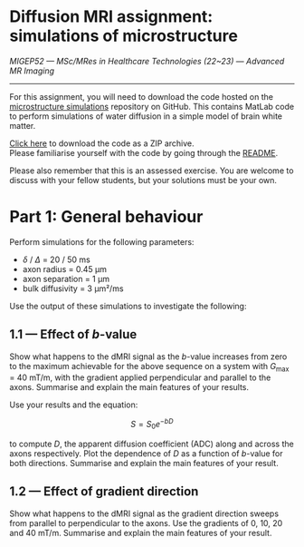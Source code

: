 # Diffusion MRI assignment: simulations of microstructure

_MIGEP52 — MSc/MRes in Healthcare Technologies (22~23) — Advanced MR Imaging_


---

For this assignment, you will need to download the code hosted on the
[microstructure
simulations](https://github.com/jdtournier/microstructure_simulations)
repository on GitHub. This contains MatLab code to perform simulations of
water diffusion in a simple model of brain white matter. 

[Click here](https://github.com/jdtournier/microstructure_simulations/archive/refs/heads/main.zip)
to download the code as a ZIP archive. \
Please familiarise yourself with the code by going through the
[README](https://github.com/jdtournier/microstructure_simulations/blob/main/README.md). 


Please also remember that this is an assessed exercise. You are welcome to discuss with your
fellow students, but your solutions must be your own.

# Part 1: General behaviour

Perform simulations for the following parameters:

- $\delta$ / $\Delta$ = 20 / 50 ms
- axon radius = 0.45 µm
- axon separation = 1 µm
- bulk diffusivity = 3 µm²/ms

Use the output of these simulations to investigate the following:


## 1.1 — Effect of _b_-value

Show what happens to the dMRI signal as the _b_-value increases from zero to
the maximum achievable for the above sequence on a system with
$G_{\textrm{max}}$ = 40 mT/m, with the gradient applied perpendicular and
parallel to the axons. Summarise and explain the main features of your results.

Use your results and the equation:

$$
S = S_0 e^{-bD}
$$

to compute $D$, the apparent diffusion coefficient (ADC) along and across the axons
respectively. Plot the dependence of $D$ as a function of _b_-value for both
directions. Summarise and explain the main features of your result.


## 1.2 — Effect of gradient direction

Show what happens to the dMRI signal as the gradient direction sweeps from
parallel to perpendicular to the axons. Use the gradients of 0, 10, 20 and 40
mT/m. Summarise and explain the main features of your result.


